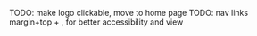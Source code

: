 TODO: make logo clickable, move to home page
TODO: nav links margin+top + , for better accessibility and view